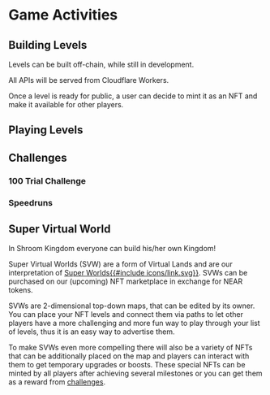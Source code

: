 # Game Activities

## Building Levels

Levels can be built off-chain, while still in development.

All APIs will be served from Cloudflare Workers.

Once a level is ready for public, a user can decide to mint it as an NFT and make it available for other players.

## Playing Levels

## Challenges

### 100 Trial Challenge

### Speedruns

## Super Virtual World

In Shroom Kingdom everyone can build his/her own Kingdom!

Super Virtual Worlds (SVW) are a form of Virtual Lands and are our interpretation of
<a href="//supermariomaker2.fandom.com/wiki/World_Maker" target="_blank" rel="noreferrer noopener">
Super Worlds{{#include icons/link.svg}}</a>.
SVWs can be purchased on our (upcoming) NFT marketplace in exchange for NEAR tokens.

SVWs are 2-dimensional top-down maps, that can be edited by its owner.
You can place your NFT levels and connect them via paths to let other players
have a more challenging and more fun way to play through your list of levels,
thus it is an easy way to advertise them.

To make SVWs even more compelling there will also be a variety of NFTs that can be additionally
placed on the map and players can interact with them to get temporary upgrades or boosts.
These special NFTs can be minted by all players after achieving several milestones or
you can get them as a reward from [challenges](3_Game_Activities/3_Challenges.md).
